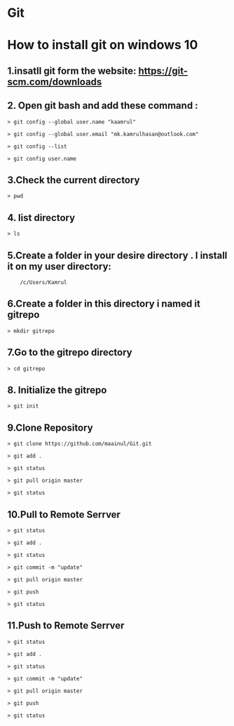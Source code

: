 # Git
# How to install git on windows 10

## 1.insatll git form the website: https://git-scm.com/downloads

## 2. Open git bash and add these command :

	> git config --global user.name "kaamrul"
	
	> git config --global user.email "mk.kamrulhasan@outlook.com"
	
	> git config --list
	
	> git config user.name

## 3.Check the current directory 
	
	> pwd
	
## 4. list directory
	
	> ls
	
## 5.Create a folder in your desire directory . I install it on my user directory: 

```
	/c/Users/Kamrul
```

## 6.Create a folder in this directory i named it gitrepo

	> mkdir gitrepo

## 7.Go to the gitrepo directory

	> cd gitrepo
	
## 8. Initialize the gitrepo

	> git init

## 9.Clone Repository

	> git clone https://github.com/maainul/Git.git

	> git add .

	> git status

	> git pull origin master

	> git status

## 10.Pull to Remote Serrver

	> git status

	> git add .

	> git status
	
	> git commit -m "update"

	> git pull origin master
	
	> git push 

	> git status

## 11.Push to Remote Serrver

	> git status

	> git add .

	> git status
	
	> git commit -m "update"

	> git pull origin master
	
	> git push 

	> git status
	

